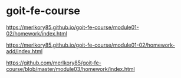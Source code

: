 # goit-fe-course

https://merlkory85.github.io/goit-fe-course/module01-02/homework/index.html

https://merlkory85.github.io/goit-fe-course/module01-02/homework-add/index.html

https://github.com/merlkory85/goit-fe-course/blob/master/module03/homework/index.html
